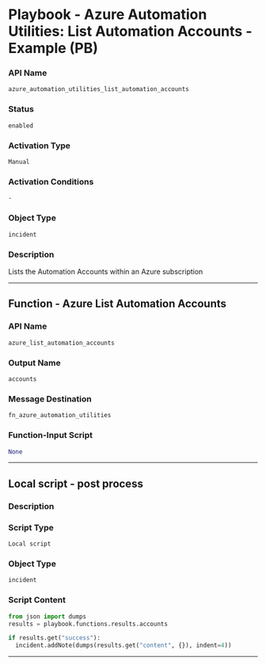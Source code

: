 <!--
    DO NOT MANUALLY EDIT THIS FILE
    THIS FILE IS AUTOMATICALLY GENERATED WITH resilient-sdk codegen
    Generated with resilient-sdk v50.0.151
-->

# Playbook - Azure Automation Utilities: List Automation Accounts - Example (PB)

### API Name
`azure_automation_utilities_list_automation_accounts`

### Status
`enabled`

### Activation Type
`Manual`

### Activation Conditions
`-`

### Object Type
`incident`

### Description
Lists the Automation Accounts within an Azure subscription


---
## Function - Azure List Automation Accounts

### API Name
`azure_list_automation_accounts`

### Output Name
`accounts`

### Message Destination
`fn_azure_automation_utilities`

### Function-Input Script
```python
None
```

---

## Local script - post process

### Description


### Script Type
`Local script`

### Object Type
`incident`

### Script Content
```python
from json import dumps
results = playbook.functions.results.accounts

if results.get("success"):
  incident.addNote(dumps(results.get("content", {}), indent=4))
```

---

